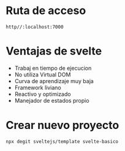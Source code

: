 # Ruta de acceso

``
http//:localhost:7000
``

# Ventajas de svelte

- Trabaj en tiempo de ejecucion
- No utiliza Virtual DOM
- Curva de aprendizaje muy baja
- Framework liviano
- Reactivo y optimizado
- Manejador de estados propio

# Crear nuevo proyecto

``
npx degit sveltejs/template svelte-basico
``